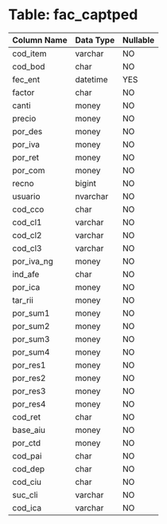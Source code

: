 # Table: fac_captped

| Column Name | Data Type | Nullable |
|-------------|-----------|----------|
| cod_item | varchar | NO |
| cod_bod | char | NO |
| fec_ent | datetime | YES |
| factor | char | NO |
| canti | money | NO |
| precio | money | NO |
| por_des | money | NO |
| por_iva | money | NO |
| por_ret | money | NO |
| por_com | money | NO |
| recno | bigint | NO |
| usuario | nvarchar | NO |
| cod_cco | char | NO |
| cod_cl1 | varchar | NO |
| cod_cl2 | varchar | NO |
| cod_cl3 | varchar | NO |
| por_iva_ng | money | NO |
| ind_afe | char | NO |
| por_ica | money | NO |
| tar_rii | money | NO |
| por_sum1 | money | NO |
| por_sum2 | money | NO |
| por_sum3 | money | NO |
| por_sum4 | money | NO |
| por_res1 | money | NO |
| por_res2 | money | NO |
| por_res3 | money | NO |
| por_res4 | money | NO |
| cod_ret | char | NO |
| base_aiu | money | NO |
| por_ctd | money | NO |
| cod_pai | char | NO |
| cod_dep | char | NO |
| cod_ciu | char | NO |
| suc_cli | varchar | NO |
| cod_ica | varchar | NO |
